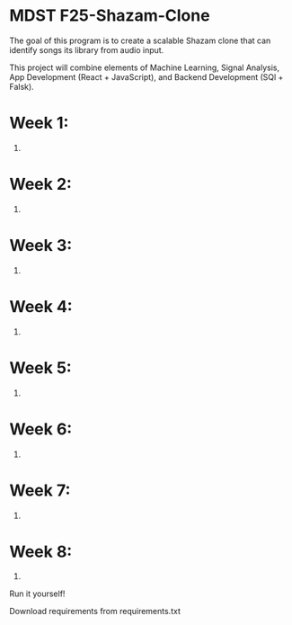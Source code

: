 # MDST F25-Shazam-Clone

The goal of this program is to create a scalable Shazam clone that can identify songs its library from audio input.

This project will combine elements of Machine Learning, Signal Analysis, App Development (React + JavaScript), and Backend Development (SQl + Falsk).

# Week 1:

1.

# Week 2:

1.

# Week 3:

1.

# Week 4:

1.

# Week 5:

1.

# Week 6:

1.

# Week 7:

1.

# Week 8:

1.

Run it yourself!

Download requirements from requirements.txt
